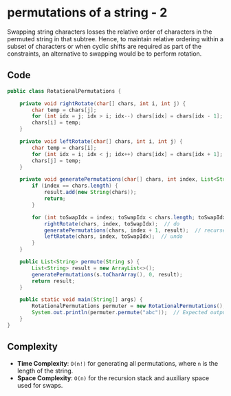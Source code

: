 # permutations of a string - 2
Swapping string characters losses the relative order of characters in the permuted string in that subtree. Hence, to maintain relative ordering within a subset of characters or when cyclic shifts are required as part of the constraints, an alternative to swapping would be to perform rotation.
## Code
```java
public class RotationalPermutations {

    private void rightRotate(char[] chars, int i, int j) {
        char temp = chars[j];
        for (int idx = j; idx > i; idx--) chars[idx] = chars[idx - 1];
        chars[i] = temp;
    }

    private void leftRotate(char[] chars, int i, int j) {
        char temp = chars[i];
        for (int idx = i; idx < j; idx++) chars[idx] = chars[idx + 1];
        chars[j] = temp;
    }

    private void generatePermutations(char[] chars, int index, List<String> result) {
        if (index == chars.length) {
            result.add(new String(chars));
            return;
        }

        for (int toSwapIdx = index; toSwapIdx < chars.length; toSwapIdx++) {
            rightRotate(chars, index, toSwapIdx);  // do
            generatePermutations(chars, index + 1, result);  // recurse
            leftRotate(chars, index, toSwapIdx);  // undo
        }
    }

    public List<String> permute(String s) {
        List<String> result = new ArrayList<>();
        generatePermutations(s.toCharArray(), 0, result);
        return result;
    }

    public static void main(String[] args) {
        RotationalPermutations permuter = new RotationalPermutations();
        System.out.println(permuter.permute("abc"));  // Expected output: [abc, acb, bac, bca, cab, cba]
    }
}
```
## Complexity
- **Time Complexity**: `O(n!)` for generating all permutations, where `n` is the length of the string.
- **Space Complexity**: `O(n)` for the recursion stack and auxiliary space used for swaps.
